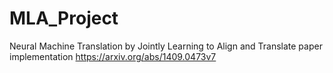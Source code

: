 # MLA_Project
Neural Machine Translation by Jointly Learning to Align and Translate paper implementation 
https://arxiv.org/abs/1409.0473v7
